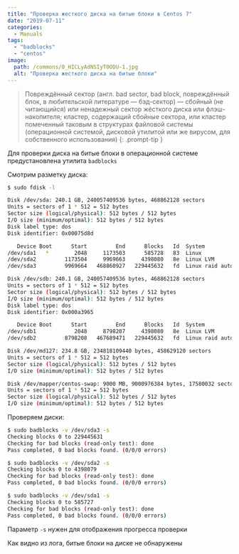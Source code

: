 ```yaml
---
title: "Проверка жесткого диска на битые блоки в Centos 7"
date: "2019-07-11"
categories: 
  - Manuals
tags: 
  - "badblocks"
  - "centos"
image:
  path: /commons/0_HICLyAdNSIyT0ODU-1.jpg
  alt: "Проверка жесткого диска на битые блоки"
---
```


> Повреждённый сектор (англ. bad sector, bad block, повреждённый блок, в любительской литературе — бэд-сектор) — сбойный (не читающийся) или ненадежный сектор жёсткого диска или флэш-накопителя; кластер, содержащий сбойные сектора, или кластер помеченный таковым в структурах файловой системы (операционной системой, дисковой утилитой или же вирусом, для собственного использования)
{: .prompt-tip }

Для проверки диска на битые блоки в операционной системе предустановлена утилита `badblocks`

Смотрим разметку диска:

```sh
$ sudo fdisk -l

Disk /dev/sda: 240.1 GB, 240057409536 bytes, 468862128 sectors
Units = sectors of 1 * 512 = 512 bytes
Sector size (logical/physical): 512 bytes / 512 bytes
I/O size (minimum/optimal): 512 bytes / 512 bytes
Disk label type: dos
Disk identifier: 0x00075d8d

   Device Boot      Start         End      Blocks   Id  System
/dev/sda1   *        2048     1173503      585728   83  Linux
/dev/sda2         1173504     9969663     4398080   8e  Linux LVM
/dev/sda3         9969664   468860927   229445632   fd  Linux raid autodetect

Disk /dev/sdb: 240.1 GB, 240057409536 bytes, 468862128 sectors
Units = sectors of 1 * 512 = 512 bytes
Sector size (logical/physical): 512 bytes / 512 bytes
I/O size (minimum/optimal): 512 bytes / 512 bytes
Disk label type: dos
Disk identifier: 0x000a3965

   Device Boot      Start         End      Blocks   Id  System
/dev/sdb1            2048     8798207     4398080   8e  Linux LVM
/dev/sdb2         8798208   467689471   229445632   fd  Linux raid autodetect

Disk /dev/md127: 234.8 GB, 234818109440 bytes, 458629120 sectors
Units = sectors of 1 * 512 = 512 bytes
Sector size (logical/physical): 512 bytes / 512 bytes
I/O size (minimum/optimal): 512 bytes / 512 bytes

Disk /dev/mapper/centos-swap: 9000 MB, 9000976384 bytes, 17580032 sectors
Units = sectors of 1 * 512 = 512 bytes
Sector size (logical/physical): 512 bytes / 512 bytes
I/O size (minimum/optimal): 512 bytes / 512 bytes
```

Проверяем диски:

```sh
$ sudo badblocks -v /dev/sda3 -s
Checking blocks 0 to 229445631
Checking for bad blocks (read-only test): done
Pass completed, 0 bad blocks found. (0/0/0 errors)

$ sudo badblocks -v /dev/sda2 -s
Checking blocks 0 to 4398079
Checking for bad blocks (read-only test): done
Pass completed, 0 bad blocks found. (0/0/0 errors)

$ sudo badblocks -v /dev/sda1 -s
Checking blocks 0 to 585727
Checking for bad blocks (read-only test): done
Pass completed, 0 bad blocks found. (0/0/0 errors)
```

Параметр `-s` нужен для отображения прогресса проверки

Как видно из лога, битые блоки на диске не обнаружены
